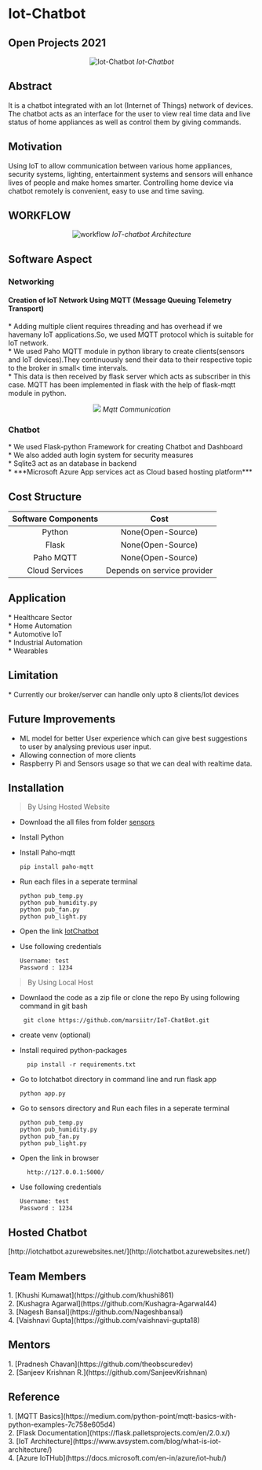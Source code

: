 # Iot-Chatbot
## Open Projects 2021


<p align="center">
 <img src="https://user-images.githubusercontent.com/76246968/127762969-0b0b08ea-84e5-41cd-a843-ae954c220526.png" alt="Iot-Chatbot">
 <i>Iot-Chatbot</i>
</p>


<p align="justify">
<h2>Abstract</h2>
<p>It is a chatbot integrated with an Iot (Internet of Things) network of devices. The chatbot acts as an interface for the user to view real time data and live status of home appliances as well as control them by giving commands.</p>
</p>
 
<p align="justify">
<h2>Motivation</h2>
<p>Using IoT to allow communication between various home appliances, security systems, lighting, entertainment systems and sensors will enhance lives of people and make homes smarter. Controlling home device via chatbot remotely is convenient, easy to use and time saving.</p>
</p>

<p align="justify">
 <h2>WORKFLOW</h2>
</p>

<p align="center">
 <img src="https://user-images.githubusercontent.com/76246968/127763126-a25261c6-256c-4462-b347-6034bd148757.png" alt="workflow">
 <i>IoT-chatbot Architecture</i>
</p>

<p align="justify">
<h2>Software Aspect</h2>
<h3>Networking</h3>
 <h4>Creation of IoT Network Using MQTT (Message Queuing Telemetry Transport)</h4>   
 </p>
  * Adding multiple client requires threading and has overhead if we havemany IoT applications.So, we used MQTT protocol which is suitable for IoT network.<br>
  * We used Paho MQTT module in python library to create clients(sensors and IoT devices).They continuously send their data to their respective topic to the broker in small<         time intervals.<br>
  * This data is then received by flask server which acts as subscriber in this case. MQTT has been implemented in flask with the help of flask-mqtt module in python.<br>
  <p align="center">
  <img src="https://user-images.githubusercontent.com/76246968/127762697-35ea25c1-0845-4827-a4b0-a41863896f34.png">
  <i>Mqtt Communication</i>
  </p>
<p align="justify">
<h3>Chatbot</h3></p>
  * We used Flask-python Framework for creating Chatbot and Dashboard<br>
  * We also added auth login system for security measures<br>
  * Sqlite3 act as an database in backend<br>
  * ***Microsoft Azure App services act as Cloud based hosting platform*** 

</p>

<p align="justify">
  <h2>Cost Structure</h2>
</p>

| Software Components | Cost |
|:---------------------:|:----:|
| Python | None(Open-Source) |
| Flask | None(Open-Source) |
| Paho MQTT | None(Open-Source) |
| Cloud Services | Depends on service provider |


<p align="justify">
 <h2>Application</h2>
 * Healthcare Sector<br>
 * Home Automation<br>
 * Automotive IoT<br>
 * Industrial Automation<br>
 * Wearables<br>               


<h2>Limitation</h2>
 * Currently our broker/server can handle only upto 8 clients/Iot devices 

<h2>Future Improvements</h2>
  
 * ML model for better User experience which can give best suggestions to user by analysing previous user input.<br>
 * Allowing connection of more clients<br>
 * Raspberry Pi and Sensors usage so that we can deal with realtime data.<br>

 </p>

## Installation
 >By Using Hosted Website 
   - Download the all files from folder [sensors](https://github.com/Nageshbansal/IotChatbot/tree/main/sensors) 
   -  Install Python 
   -  Install Paho-mqtt
      ``` 
      pip install paho-mqtt
      ```
   - Run each files in a seperate terminal 
   
     ```
     python pub_temp.py
     python pub_humidity.py
     python pub_fan.py
     python pub_light.py
     ```
     
   - Open the link [IotChatbot](https://iotchatbot.azurewebsites.net/)
   - Use following credentials
       ```
       Username: test
       Password : 1234 
        ```
>By Using Local Host
   - Downlaod the code as a zip file 
     or clone the repo By using following command in git bash
     ```
      git clone https://github.com/marsiitr/IoT-ChatBot.git
      ```
   - create venv (optional)
   - Install required python-packages 
      ```
        pip install -r requirements.txt
      ```
   - Go to Iotchatbot directory in command line and run flask app
      ```
      python app.py
     ```
   - Go to sensors directory and  Run each files in a seperate terminal 
     ```
     python pub_temp.py
     python pub_humidity.py
     python pub_fan.py
     python pub_light.py
     ```
     
   - Open the link in browser 
      ```
        http://127.0.0.1:5000/
       ```
   - Use following credentials
       ```
       Username: test
       Password : 1234  
       
     ```

 <h2>Hosted Chatbot</h2>
 [http://iotchatbot.azurewebsites.net/](http://iotchatbot.azurewebsites.net/)
  
  
 <h2>Team Members</h2>
   <p>
 1. [Khushi Kumawat](https://github.com/khushi861)<br>
 2. [Kushagra Agarwal](https://github.com/Kushagra-Agarwal44)<br>
 3. [Nagesh Bansal](https://github.com/Nageshbansal)<br>
 4. [Vaishnavi Gupta](https://github.com/vaishnavi-gupta18)<br>
   </p>
 
 <h2>Mentors</h2>
   <p>
 1. [Pradnesh Chavan](https://github.com/theobscuredev)<br>
 2. [Sanjeev Krishnan R.](https://github.com/SanjeevKrishnan)<br>
 </p>

 <h2>Reference</h2>
 <p>
 1. [MQTT Basics](https://medium.com/python-point/mqtt-basics-with-python-examples-7c758e605d4)<br>
 2. [Flask Documentation](https://flask.palletsprojects.com/en/2.0.x/)<br>
 3. [IoT Architecture](https://www.avsystem.com/blog/what-is-iot-architecture/)<br>
 4. [Azure IoTHub](https://docs.microsoft.com/en-in/azure/iot-hub/)
 </p>

  
